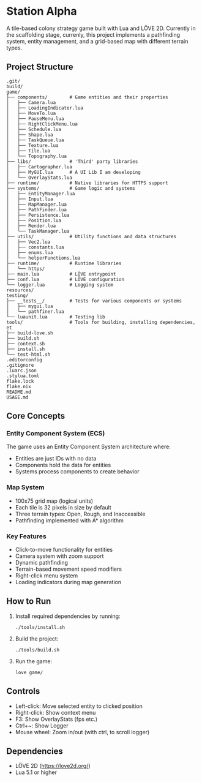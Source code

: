 # Station Alpha

A tile-based colony strategy game built with Lua and LÖVE 2D. Currently in the scaffolding stage, currenly, this project implements a pathfinding system, entity management, and a grid-based map with different terrain types.

## Project Structure

```
.git/
build/
game/
├── components/        # Game entities and their properties
│   ├── Camera.lua
│   ├── LoadingIndicator.lua
│   ├── MoveTo.lua
│   ├── PauseMenu.lua
│   ├── RightClickMenu.lua
│   ├── Schedule.lua
│   ├── Shape.lua
│   ├── TaskQueue.lua
│   ├── Texture.lua
│   ├── Tile.lua
│   └── Topography.lua
├── libs/              # 'Third' party libraries 
│   ├── Cartographer.lua
│   ├── MyGUI.lua      # A UI Lib I am developing
│   └── OverlayStats.lua
├── runtime/           # Native libraries for HTTPS support
├── systems/           # Game logic and systems
│   ├── EntityManager.lua
│   ├── Input.lua
│   ├── MapManager.lua
│   ├── PathFinder.lua
│   ├── Persistence.lua
│   ├── Position.lua
│   ├── Render.lua
│   └── TaskManager.lua
├── utils/             # Utility functions and data structures
│   ├── Vec2.lua
│   ├── constants.lua
│   ├── enums.lua
│   └── helperFunctions.lua
├── runtime/           # Runtime libraries
│   └── https/
├── main.lua           # LÖVE entrypoint 
├── conf.lua           # LÖVE configuration
└── logger.lua         # Logging system
resources/
testing/
├── __tests__/         # Tests for various components or systems
│   ├── mygui.lua
│   └── pathfiner.lua
└── luaunit.lua        # Testing lib
tools/                 # Tools for building, installing dependencies, et
├── build-love.sh
├── build.sh
├── context.sh
├── install.sh
└── test-html.sh
.editorconfig
.gitignore
.luarc.json
.stylua.toml
flake.lock
flake.nix
README.md
USAGE.md
```

## Core Concepts

### Entity Component System (ECS)
The game uses an Entity Component System architecture where:
- Entities are just IDs with no data
- Components hold the data for entities
- Systems process components to create behavior

### Map System
- 100x75 grid map (logical units)
- Each tile is 32 pixels in size by default
- Three terrain types: Open, Rough, and Inaccessible
- Pathfinding implemented with A* algorithm

### Key Features
- Click-to-move functionality for entities
- Camera system with zoom support
- Dynamic pathfinding
- Terrain-based movement speed modifiers
- Right-click menu system
- Loading indicators during map generation

## How to Run

1. Install required dependencies by running:
   ```
   ./tools/install.sh
   ```

2. Build the project:
   ```
   ./tools/build.sh
   ```

3. Run the game:
   ```
   love game/
   ```

## Controls
- Left-click: Move selected entity to clicked position
- Right-click: Show context menu
- F3: Show OverlayStats (fps etc.)
- Ctrl+~: Show Logger
- Mouse wheel: Zoom in/out (with ctrl, to scroll logger)

## Dependencies
- LÖVE 2D (https://love2d.org/)
- Lua 5.1 or higher
